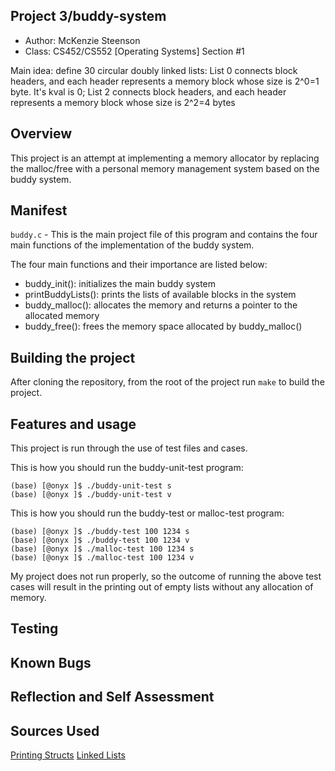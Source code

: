 ## Project 3/buddy-system 

* Author: McKenzie Steenson
* Class: CS452/CS552 [Operating Systems] Section #1

Main idea: define 30 circular doubly linked lists:
List 0 connects block headers, and each header
represents a memory block whose size is 2^0=1 byte.
It's kval is 0;
List 2 connects block headers, and each header represents a memory block whose size is 2^2=4 bytes

## Overview

This project is an attempt at implementing a memory allocator by replacing the malloc/free with a personal memory management system based on the buddy system.


## Manifest

`buddy.c` - This is the main project file of this program and contains the four main functions of the implementation of the buddy system. 

The four main functions and their importance are listed below:

- buddy_init(): initializes the main buddy system
- printBuddyLists(): prints the lists of available blocks in the system
- buddy_malloc(): allocates the memory and returns a pointer to the allocated memory
- buddy_free(): frees the memory space allocated by buddy_malloc()

## Building the project

After cloning the repository, from the root of the project run `make` to build the project. 

## Features and usage

This project is run through the use of test files and cases.

This is how you should run the buddy-unit-test program:
```
(base) [@onyx ]$ ./buddy-unit-test s
(base) [@onyx ]$ ./buddy-unit-test v
```

This is how you should run the buddy-test or malloc-test program:
```
(base) [@onyx ]$ ./buddy-test 100 1234 s
(base) [@onyx ]$ ./buddy-test 100 1234 v
(base) [@onyx ]$ ./malloc-test 100 1234 s
(base) [@onyx ]$ ./malloc-test 100 1234 v
```

My project does not run properly, so the outcome of running the above test cases will result in the printing out of empty lists without any allocation of memory.
## Testing

## Known Bugs

## Reflection and Self Assessment

## Sources Used
[Printing Structs](https://stackoverflow.com/questions/41304497/print-the-structure-fields-and-values-in-c)
[Linked Lists](https://stackoverflow.com/questions/20418624/how-to-check-if-a-linked-list-is-empty)